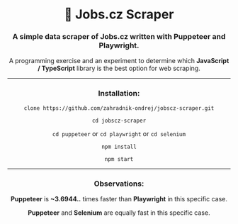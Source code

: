 <div align="center">

# 💼 Jobs.cz Scraper

### A simple data scraper of Jobs.cz written with Puppeteer and Playwright.

A programming exercise and an experiment to determine which **JavaScript / TypeScript** library is the best option for web scraping.

***

### Installation:

`clone https://github.com/zahradnik-ondrej/jobscz-scraper.git`

`cd jobscz-scraper`

`cd puppeteer` or `cd playwright` or `cd selenium`

`npm install`

`npm start`

***

### Observations:

**Puppeteer** is **~3.6944..** times faster than **Playwright** in this specific case.

**Puppeteer** and **Selenium** are equally fast in this specific case. 

</div>
